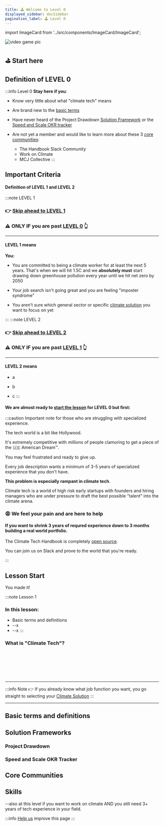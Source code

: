 ```yaml
---
title: 🕹️ Welcome to Level 0
displayed_sidebar: docSidebar
pagination_label: 🕹️ Level 0
---
```

import ImageCard from '../src/components/ImageCard/ImageCard';

![video game pic](../static/img/climate-tech-level-0-mario.jpg)

## ⛳️ Start here

## Definition of LEVEL 0

:::info Level 0
**Stay here if you**:

- Know very little about what "climate tech" means

- Are brand new to the [basic terms](#basic-terms-and-definitions)

- Have never heard of the Project Drawdown [Solution Framework](#project-drawdown-solution-frameworks) or the [Speed and Scale OKR tracker](#speed-and-scale-okr-tracker)

- Are not yet a member and would like to learn more about these 3 [core communities](#core-communities):
	- The Handbook Slack Community
	- Work on Climate
	- MCJ Collective
:::

<div style={{ display: 'flex', flexWrap: 'wrap'}}>
    <ImageCard
    title="Skip to Level 1"
    description="Transforming discarded plastics into useful products, reducing plastic waste and its impact on the environment."
    imageUrl="img/recycled-plastics.png"
    linkUrl="../solution-recycled-plastics"
    />
    <ImageCard
    title="Skip to Level 2"
    description="Transforming discarded plastics into useful products, reducing plastic waste and its impact on the environment."
    imageUrl="img/recycled-plastics.png"
    linkUrl="../solution-recycled-plastics"
    />
</div>

## Important Criteria

#### Definition of LEVEL 1 and LEVEL 2

:::note LEVEL 1
### 👉 [Skip ahead to LEVEL 1](level-1)

### ⚠️ ONLY IF you are past   [LEVEL 0](#definition-of-level-0) 👆

---

#### LEVEL 1 means

**You:**

* You are committed to being a climate worker for at least the next 5 years. That's when we will hit 1.5C and we **absolutely must** start drawing down greenhouse pollution every year until we hit net zero by 2050
<!-- insert link to definition of 1.5C, net zero, and 2050-->

* Your job search isn't going great and you are feeling "imposter syndrome"

* You aren't sure which general sector or specific [climate solution](solutions) you want to focus on yet

:::
:::note LEVEL 2
### 👉 [Skip ahead to LEVEL 2](level-2)

### ⚠️ ONLY IF you are past   [LEVEL 1](level-0#%EF%B8%8F-start-here) 👆

---

#### LEVEL 2 means
* a

* b

* c
:::

#### We are almost ready to [start the lesson](#lesson-start) for LEVEL 0 but first:

:::caution Important note for those who are struggling with specialized experience.

The tech world is a bit like Hollywood.

It's extremely competitive with millions of people clamoring to get a piece of the 🇺🇸 American Dream™.

You may feel frustrated and ready to give up.

Every job description wants a minimum of 3-5 years of specialized experience that you don't have.

**This problem is especially rampant in climate tech**.

Climate tech is a world of high risk early startups with founders and hiring managers who are under pressure to draft the best possible "talent" into the climate arena.

### 😩 We feel your pain and are here to help

#### If you want to shrink 3 years of requred experience down to 3 months building a real world portfolio.

The Climate Tech Handbook is completely [open source](contribute).

You can join us on Slack and prove to the world that you're ready.

:::

## Lesson Start

You made it!

:::note Lesson 1

### In this lesson:
* Basic terms and definitions
* --x
* --x
:::

### What is "Climate Tech"?


<br/><br/><br/><br/><br/>

---
:::info Note 👉
If you already know what job function you want, you go straight to selecting your [Climate Solution](solutions)
:::


---

## Basic terms and definitions

## Solution Frameworks

### Project Drawdown

### Speed and Scale OKR Tracker

## Core Communities

## Skills

--also at this level if you want to work on climate AND you still need 3+ years of tech experience in your field.

:::info [Help us](contribute) improve this page
:::
